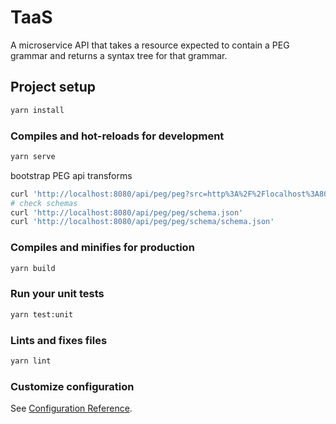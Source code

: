 # TaaS

A microservice API that takes a resource expected to contain a PEG grammar and returns a syntax tree for that grammar.

## Project setup
```sh
yarn install
```

### Compiles and hot-reloads for development
```sh
yarn serve
```

bootstrap PEG api transforms

```sh
curl 'http://localhost:8080/api/peg/peg?src=http%3A%2F%2Flocalhost%3A8080%2Fresources%2Fpeg%2Epeg' | jq --sort-keys > ./spec/static.json
# check schemas
curl 'http://localhost:8080/api/peg/peg/schema.json'
curl 'http://localhost:8080/api/peg/peg/schema/schema.json'
```

### Compiles and minifies for production
```sh
yarn build
```

### Run your unit tests
```sh
yarn test:unit
```

### Lints and fixes files
```sh
yarn lint
```

### Customize configuration
See [Configuration Reference](https://cli.vuejs.org/config/).
